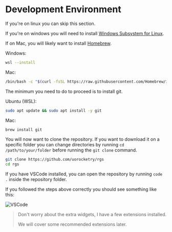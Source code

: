 # Development Environment

If you're on linux you can skip this section.

If you're on windows you will need to install [Windows Subsystem for Linux](https://learn.microsoft.com/en-us/windows/wsl/install).

If on Mac, you will likely want to install [Homebrew](https://brew.sh/).

Windows:

```sh
wsl --install
```

Mac:

```sh
/bin/bash -c "$(curl -fsSL https://raw.githubusercontent.com/Homebrew/install/HEAD/install.sh)"
```

The minimum you need to do to proceed is to install git.

Ubuntu (WSL):

```sh
sudo apt update && sudo apt install -y git
```

Mac:

```sh
brew install git
```

You will now want to clone the repository. If you want to download it on a specific folder you can change directories by running `cd /path/to/your/folder` before running the `git clone` command.

```sh
git clone https://github.com/uorocketry/rgs 
cd rgs
```

If you have VSCode installed, you can open the repository by running `code .` inside the repository folder.

If you followed the steps above correctly you should see something like this:

![VSCode](/static/vscode.png)
> Don't worry about the extra widgets, I have a few extensions installed.
>
> We will cover some recommended extensions later.
